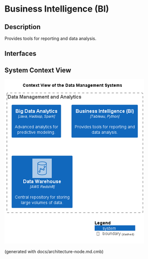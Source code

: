 # Business Intelligence (BI)
## Description
Provides tools for reporting and data analysis.


## Interfaces

## System Context View
![Context View of the Data Management Systems](../../mybank/data-management/context-view.png)


(generated with docs/architecture-node.md.cmb)

